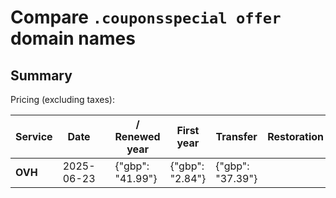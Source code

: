 # Compare `.couponsspecial offer` domain names

## Summary

Pricing (excluding taxes):

| Service | Date |  | / Renewed year | First year | Transfer | Restoration |
|--|--|--|--|--|--|--|
| **OVH** | 2025-06-23 |  | {"gbp": "41.99"} | {"gbp": "2.84"} | {"gbp": "37.39"} |  |
